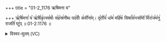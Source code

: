 +++
title = "01-2_1176 ऋषिमना य"

+++
ऋ꣣षि꣢मना꣣ य꣡ ऋ꣢षि꣣कृ꣢त्स्व꣣र्षाः꣢ स꣣ह꣡स्र꣢नीथः पद꣣वीः꣡ क꣢वी꣣ना꣢म्। तृ꣣ती꣢यं꣣ धा꣡म꣢ महि꣣षः꣡ सिषा꣢꣯स꣣न्त्सो꣡मो꣢ वि꣣रा꣢ज꣣म꣡नु꣢ राजति꣣ ष्टु꣢प् ॥ 01-2:1176 ॥

<details><summary>विस्वर-मूलम् (VC)</summary>

ऋषिमना य ऋषिकृत्स्वर्षाः सहस्रनीथः पदवीः कवीनाम् । तृतीयं धाम महिषः सिषासन्त्सोमो विराजमनु राजति ष्टुप् ॥११७६॥
</details>
